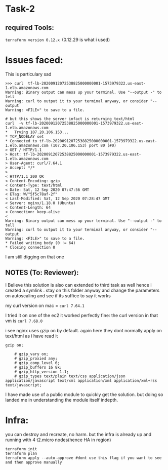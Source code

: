 # Task-2

## required Tools: 
`terraform version 0.12.x `(0.12.29 is what i used)


# Issues faced:

This is particulary sad 
```
>>> curl  tf-lb-20200912072538825000000001-1573979322.us-east-1.elb.amazonaws.com 
Warning: Binary output can mess up your terminal. Use "--output -" to tell 
Warning: curl to output it to your terminal anyway, or consider "--output 
Warning: <FILE>" to save to a file.

# but this shows the server infact is returning text/html
curl  -v tf-lb-20200912072538825000000001-1573979322.us-east-1.elb.amazonaws.com
*   Trying 107.20.106.153...
* TCP_NODELAY set
* Connected to tf-lb-20200912072538825000000001-1573979322.us-east-1.elb.amazonaws.com (107.20.106.153) port 80 (#0)
> GET / HTTP/1.1
> Host: tf-lb-20200912072538825000000001-1573979322.us-east-1.elb.amazonaws.com
> User-Agent: curl/7.64.1
> Accept: */*
> 
< HTTP/1.1 200 OK
< Content-Encoding: gzip
< Content-Type: text/html
< Date: Sat, 12 Sep 2020 07:47:56 GMT
< ETag: W/"5f5c78af-2f"
< Last-Modified: Sat, 12 Sep 2020 07:28:47 GMT
< Server: nginx/1.18.0 (Ubuntu)
< Content-Length: 64
< Connection: keep-alive
< 
Warning: Binary output can mess up your terminal. Use "--output -" to tell 
Warning: curl to output it to your terminal anyway, or consider "--output 
Warning: <FILE>" to save to a file.
* Failed writing body (0 != 64)
* Closing connection 0
```
I am still digging on that one 


## NOTES (To: Reviewer):
I Believe this solution is also can extended to third task as well 
hence i created a symlink . stay on this folder anyway and
change the parameters on autoscaling and see if its suffice to say it works 

my curl version on mac = `curl 7.64.1`

I tried it on one of the ec2 it worked perfectly fine:
the curl version in that vm is `curl 7.68.0`

i see nginx uses gzip on by default. again here they dont normally apply 
on text/html as i have read it 

```
gzip on;

	# gzip_vary on;
	# gzip_proxied any;
	# gzip_comp_level 6;
	# gzip_buffers 16 8k;
	# gzip_http_version 1.1;
	# gzip_types text/plain text/css application/json application/javascript text/xml application/xml application/xml+rss text/javascript;
```

I have made use of a public module to quickly get the solution. but doing so landed me in understanding the module itself indepth.


# Infra:
you can destroy and recreate, no harm.
but the infra is already up and running with 4 t2.micro nodes(hence HA in region)

```
terraform init 
terraform plan 
terraform apply --auto-approve #dont use this flag if you want to see and then approve manually
```
